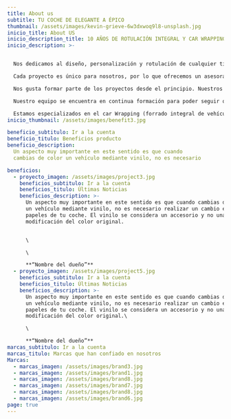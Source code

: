 ```yaml
---
title: About us
subtitle: TU COCHE DE ELEGANTE A ÉPICO
thumbnail: /assets/images/kevin-grieve-6w3dxwoq9l8-unsplash.jpg
inicio_title: About US
inicio_description_title: 10 AÑOS DE ROTULACIÓN INTEGRAL Y CAR WRAPPING
inicio_description: >-


  Nos dedicamos al diseño, personalización y rotulación de cualquier tipo de superficie utilizando el vinilo de más alta calidad.\

  Cada proyecto es único para nosotros, por lo que ofrecemos un asesoramiento personalizado adaptado a las necesidades de cada cliente.\

  Nos gusta formar parte de los proyectos desde el principio. Nuestros servicios van desde el asesoramiento y el diseño, hasta la impresión y rotulación.\

  Nuestro equipo se encuentra en continua formación para poder seguir ofreciendo el mejor servicio y resultado.\

  Estamos especializados en el car Wrapping (forrado integral de vehículos) aunque contamos con una amplia experiencia en rotulación de vehículos comerciales además de ofrecer cualquier tipo de servicio relacionado con el vinilo.
inicio_thumbnail: /assets/images/benefit3.jpg

beneficio_subtitulo: Ir a la cuenta
beneficio_titulo: Beneficios producto
beneficio_description:
  Un aspecto muy importante en este sentido es que cuando
  cambias de color un vehículo mediante vinilo, no es necesario

beneficios:
  - proyecto_imagen: /assets/images/project3.jpg
    beneficios_subtitulo: Ir a la cuenta
    beneficios_titulo: Últimas Noticias
    beneficios_description: >-
      Un aspecto muy importante en este sentido es que cuando cambias de color
      un vehículo mediante vinilo, no es necesario realizar un cambio en los
      papeles de tu coche. El vinilo se considera un accesorio y no una
      modificación del color original.


      \

      \

      **“Nombre del dueño”**
  - proyecto_imagen: /assets/images/project5.jpg
    beneficios_subtitulo: Ir a la cuenta
    beneficios_titulo: Últimas Noticias
    beneficios_description: >-
      Un aspecto muy importante en este sentido es que cuando cambias de color
      un vehículo mediante vinilo, no es necesario realizar un cambio en los
      papeles de tu coche. El vinilo se considera un accesorio y no una
      modificación del color original.\

      \

      **“Nombre del dueño”**
marcas_subtitulo: Ir a la cuenta
marcas_titulo: Marcas que han confiado en nosotros
Marcas:
  - marcas_imagen: /assets/images/brand3.jpg
  - marcas_imagen: /assets/images/brand1.jpg
  - marcas_imagen: /assets/images/brand8.jpg
  - marcas_imagen: /assets/images/brand7.jpg
  - marcas_imagen: /assets/images/brand8.jpg
  - marcas_imagen: /assets/images/brand6.jpg
page: true
---
```

